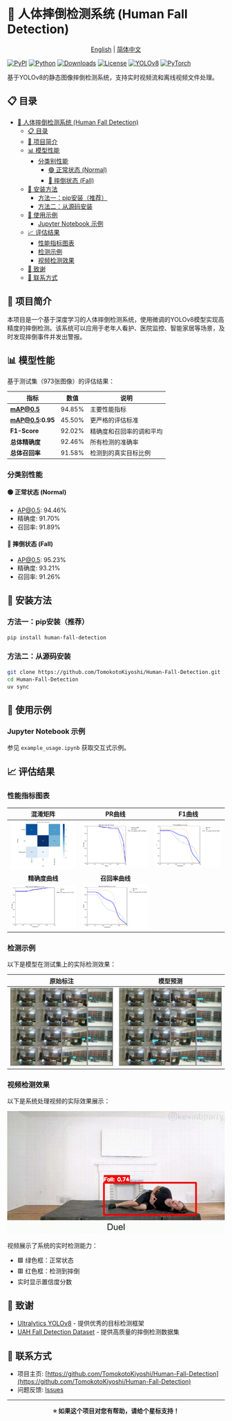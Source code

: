 # 🚨 人体摔倒检测系统 (Human Fall Detection)

<div align="center">

[English](README.md) | [简体中文](README_CN.md)

</div>

[![PyPI](https://img.shields.io/pypi/v/human-fall-detection?style=for-the-badge&logo=pypi&logoColor=white)](https://pypi.org/project/human-fall-detection/)
[![Python](https://img.shields.io/pypi/pyversions/human-fall-detection?style=for-the-badge&logo=python&logoColor=white)](https://pypi.org/project/human-fall-detection/)
[![Downloads](https://img.shields.io/pypi/dm/human-fall-detection?style=for-the-badge&logo=pypi&logoColor=white)](https://pypi.org/project/human-fall-detection/)
[![License](https://img.shields.io/pypi/l/human-fall-detection?style=for-the-badge)](https://github.com/TomokotoKiyoshi/Human-Fall-Detection/blob/main/LICENSE)
[![YOLOv8](https://img.shields.io/badge/YOLOv8-00FFFF?style=for-the-badge&logo=yolo&logoColor=black)](https://github.com/ultralytics/ultralytics)
[![PyTorch](https://img.shields.io/badge/PyTorch-EE4C2C?style=for-the-badge&logo=pytorch&logoColor=white)](https://pytorch.org/)

基于YOLOv8的静态图像摔倒检测系统，支持实时视频流和离线视频文件处理。

## 📋 目录

- [🚨 人体摔倒检测系统 (Human Fall Detection)](#-人体摔倒检测系统-human-fall-detection)
  - [📋 目录](#-目录)
  - [🎯 项目简介](#-项目简介)
  - [📊 模型性能](#-模型性能)
    - [分类别性能](#分类别性能)
      - [🟢 正常状态 (Normal)](#-正常状态-normal)
      - [🔴 摔倒状态 (Fall)](#-摔倒状态-fall)
  - [💾 安装方法](#-安装方法)
    - [方法一：pip安装（推荐）](#方法一pip安装推荐)
    - [方法二：从源码安装](#方法二从源码安装)
  - [📖 使用示例](#-使用示例)
    - [Jupyter Notebook 示例](#jupyter-notebook-示例)
  - [📈 评估结果](#-评估结果)
    - [性能指标图表](#性能指标图表)
    - [检测示例](#检测示例)
    - [视频检测效果](#视频检测效果)
  - [🙏 致谢](#-致谢)
  - [📮 联系方式](#-联系方式)

## 🎯 项目简介

本项目是一个基于深度学习的人体摔倒检测系统，使用微调的YOLOv8模型实现高精度的摔倒检测。该系统可以应用于老年人看护、医院监控、智能家居等场景，及时发现摔倒事件并发出警报。

## 📊 模型性能

基于测试集（973张图像）的评估结果：

| 指标             | 数值   | 说明                     |
| ---------------- | ------ | ------------------------ |
| **mAP@0.5**      | 94.85% | 主要性能指标             |
| **mAP@0.5:0.95** | 45.50% | 更严格的评估标准         |
| **F1-Score**     | 92.02% | 精确度和召回率的调和平均 |
| **总体精确度**   | 92.46% | 所有检测的准确率         |
| **总体召回率**   | 91.58% | 检测到的真实目标比例     |

### 分类别性能

#### 🟢 正常状态 (Normal)
- AP@0.5: 94.46%
- 精确度: 91.70%
- 召回率: 91.89%

#### 🔴 摔倒状态 (Fall)
- AP@0.5: 95.23%
- 精确度: 93.21%
- 召回率: 91.26%


## 💾 安装方法

### 方法一：pip安装（推荐）

```bash
pip install human-fall-detection
```

### 方法二：从源码安装

```bash
git clone https://github.com/TomokotoKiyoshi/Human-Fall-Detection.git
cd Human-Fall-Detection
uv sync
```

## 📖 使用示例

### Jupyter Notebook 示例

参见 `example_usage.ipynb` 获取交互式示例。

## 📈 评估结果

### 性能指标图表

|                                    混淆矩阵                                     |                              PR曲线                              |                            F1曲线                             |
| :-----------------------------------------------------------------------------: | :--------------------------------------------------------------: | :-----------------------------------------------------------: |
| ![混淆矩阵](results/evaluation/test_evaluation/confusion_matrix_normalized.png) |  ![PR曲线](results/evaluation/test_evaluation/BoxPR_curve.png)   | ![F1曲线](results/evaluation/test_evaluation/BoxF1_curve.png) |
|                                 **精确度曲线**                                  |                          **召回率曲线**                          |                                                               |
|        ![精确度曲线](results/evaluation/test_evaluation/BoxP_curve.png)         | ![召回率曲线](results/evaluation/test_evaluation/BoxR_curve.png) |                                                               |

### 检测示例

以下是模型在测试集上的实际检测效果：

| 原始标注                                                          | 模型预测                                                        |
| ----------------------------------------------------------------- | --------------------------------------------------------------- |
| ![标注](results/evaluation/test_evaluation/val_batch0_labels.jpg) | ![预测](results/evaluation/test_evaluation/val_batch0_pred.jpg) |

### 视频检测效果

以下是系统处理视频的实际效果展示：

<div align="center">

![Demo](results/fall_detection/output_demo.gif)

</div>

视频展示了系统的实时检测能力：
- 🟩 绿色框：正常状态
- 🟥 红色框：检测到摔倒
- 实时显示置信度分数


## 🙏 致谢

- [Ultralytics YOLOv8](https://github.com/ultralytics/ultralytics) - 提供优秀的目标检测框架
- [UAH Fall Detection Dataset](https://gram.web.uah.es/data/datasets/fpds/index.html) - 提供高质量的摔倒检测数据集

## 📮 联系方式

- 项目主页: [https://github.com/TomokotoKiyoshi/Human-Fall-Detection](https://github.com/TomokotoKiyoshi/Human-Fall-Detection)
- 问题反馈: [Issues](https://github.com/TomokotoKiyoshi/Human-Fall-Detection/issues)

---

<div align="center">

**⭐ 如果这个项目对您有帮助，请给个星标支持！**

</div>